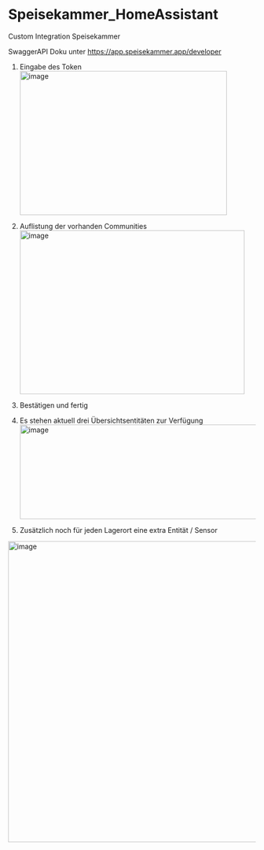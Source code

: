 # Speisekammer_HomeAssistant
Custom Integration Speisekammer 

SwaggerAPI Doku unter https://app.speisekammer.app/developer

1. Eingabe des Token <img width="421" height="293" alt="image" src="https://github.com/user-attachments/assets/9e61e3e8-5e80-4ca8-89cd-85d6491e2e93" />

3. Auflistung der vorhanden Communities <img width="457" height="333" alt="image" src="https://github.com/user-attachments/assets/27e4c6af-b546-4933-a0d1-5a9e477f57d7" />

4. Bestätigen und fertig
5. Es stehen aktuell drei Übersichtsentitäten zur Verfügung
   <img width="1197" height="192" alt="image" src="https://github.com/user-attachments/assets/50e234a3-2e60-40a8-9fb0-8087765dc031" />
6. Zusätzlich noch für jeden Lagerort eine extra Entität / Sensor
<img width="549" height="612" alt="image" src="https://github.com/user-attachments/assets/7f99f02a-5758-4667-8f87-78c0acd6232b" />


